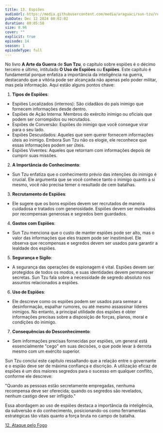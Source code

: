 ```yaml
---
title: 13. Espiões
audioUrl: https://media.githubusercontent.com/media/araguaci/sun-tzu/refs/heads/main/public/audio/14-cap-13-os-espioes.mp3
pubDate: Dec 12 2024 00:02:02
duration: 00:05:58
size: 0.96
cover: ""
explicit: true
episode: 14
season: 1
episodeType: full
---
```



No livro **A Arte da Guerra** de **Sun Tzu**, o capítulo sobre espiões é o décimo terceiro e último, intitulado **O Uso de Espiões** ou **Espiões**. Este capítulo é fundamental porque enfatiza a importância da inteligência na guerra, destacando que a vitória pode ser alcançada não apenas pelo poder militar, mas pela informação. Aqui estão alguns pontos chave:

1. **Tipos de Espiões**:
 - Espiões Localizados (internos): São cidadãos do país inimigo que fornecem informações desde dentro.
 - Espiões de Ação Interna: Membros do exército inimigo ou oficiais que podem ser corrompidos ou recrutados.
 - Espiões de Conversão: Espiões do inimigo que você consegue virar para o seu lado.
 - Espiões Descuidados: Aqueles que sem querer fornecem informações úteis ao inimigo. Embora Sun Tzu não os elogie, ele reconhece que essas informações podem ser úteis.
 - Espiões Viventes: Aqueles que retornam com informações depois de cumprir suas missões.

2. **A Importância do Conhecimento**:
 - Sun Tzu enfatiza que o conhecimento prévio das intenções do inimigo é crucial. Ele argumenta que se você conhece tanto o inimigo quanto a si mesmo, você não precisa temer o resultado de cem batalhas.

3. **Recrutamento de Espiões**:
 - Ele sugere que os bons espiões devem ser recrutados de maneira cuidadosa e tratados com generosidade. Espiões devem ser motivados por recompensas generosas e segredos bem guardados.

4. **Gastos com Espiões**:
 - Sun Tzu menciona que o custo de manter espiões pode ser alto, mas o valor das informações que eles trazem pode ser inestimável. Ele observa que recompensas e segredos devem ser usados para garantir a lealdade dos espiões.

5. **Segurança e Sigilo**:
 - A segurança das operações de espionagem é vital. Espiões devem ser protegidos de todos os modos, e suas identidades devem permanecer secretas. Sun Tzu fala sobre a necessidade de segredo absoluto nos assuntos relacionados a espiões.

6. **Uso de Espiões**:
 - Ele descreve como os espiões podem ser usados para semear a desinformação, espalhar rumores, ou até mesmo assassinar líderes inimigos. No entanto, a principal utilidade dos espiões é obter informações precisas sobre a disposição de forças, planos, moral e condições do inimigo.

7. **Consequências do Desconhecimento**:
 - Sem informações precisas fornecidas por espiões, um general está essencialmente "cego" em suas decisões, o que pode levar à derrota mesmo com um exército superior.

Sun Tzu conclui este capítulo ressaltando que a relação entre o governante e o espião deve ser de máxima confiança e discrição. A utilização eficaz de espiões é um dos maiores segredos para o sucesso em qualquer conflito, conforme ele descreve:

"Quando as pessoas estão secretamente empregadas, nenhuma recompensa deve ser oferecida; quando os segredos são revelados, nenhum castigo deve ser infligido."

Essa abordagem ao uso de espiões destaca a importância da inteligência, da subversão e do conhecimento, posicionando-os como ferramentas estratégicas tão vitais quanto a força bruta no campo de batalha.

<div class="text-center mt-16">
  <a class="btn btn-accent mt-9" href="/episode/post13">12. Ataque pelo Fogo</a>
</div>